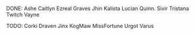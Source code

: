 ﻿DONE:
Ashe
Caitlyn
Ezreal
Graves
Jhin
Kalista
Lucian
Quinn.
Sivir
Tristana
Twitch
Vayne

TODO:
Corki
Draven
Jinx
KogMaw
MissFortune
Urgot
Varus
